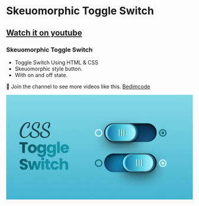 # Skeuomorphic Toggle Switch 
## [Watch it on youtube](https://youtu.be/O559Y2bpmEI)
### Skeuomorphic Toggle Switch 

- Toggle Switch Using HTML & CSS
- Skeuomorphic style button.
- With on and off state.

💙 Join the channel to see more videos like this. [Bedimcode](https://www.youtube.com/@Bedimcode)

![preview img](/preview.png)
